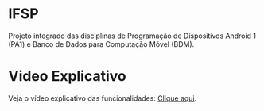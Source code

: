 # IFSP
Projeto integrado das disciplinas de Programação de Dispositivos Android 1 (PA1) e Banco de Dados para Computação Móvel (BDM).

# Video Explicativo
Veja o vídeo explicativo das funcionalidades:  [Clique aqui](https://youtu.be/UwVxaBIT5v4).

